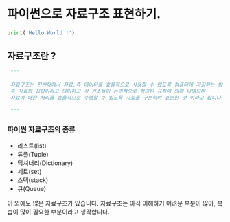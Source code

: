 # 파이썬으로 자료구조 표현하기.
``` Python
print('Hello World !')
```
## 자료구조란 ? 
``` Python
 """
 
 자료구조는 전산학에서 자료,즉 데이터를 효율적으로 사용할 수 있도록 컴퓨터에 저장하는 방법이라고 합니다.
 즉 자료의 집합이라고 의미하고 각 원소들이 논리적으로 정의된 규칙에 의해 나열되며
 자료에 대한 처리를 효율적으로 수행할 수 있도록 자료를 구분하여 표현한 것 이라고 합니다.
 
 """
```
### 파이썬 자료구조의 종류
+ 리스트(list)
+ 튜플(Tuple)
+ 딕셔너리(Dictionary)
+ 세트(set)
+ 스택(stack)
+ 큐(Queue)

이 외에도 많은 자료구조가 있습니다.
자료구조는 아직 이해하기 어려운 부분이 많아,
복습이 많이 필요한 부분이라고 생각합니다.
